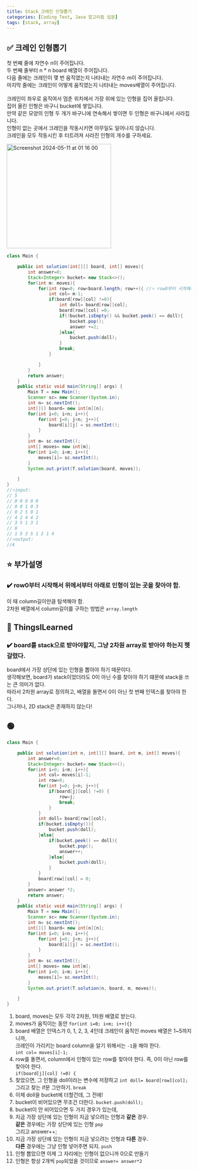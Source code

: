 ```yaml
---
title: Stack_크레인 인형뽑기
categories: [Coding Test, Java 알고리즘 입문]
tags: [stack, array]
---
```


## ✅ 크레인 인형뽑기

첫 번째 줄에 자연수 n이 주어집니다. <br>
두 번째 줄부터 n \* n board 배열이 주어집니다. <br>
다음 줄에는 크레인이 몇 번 움직였는지 나타내는 자연수 m이 주어집니다. <br>
마지막 줄에는 크레인이 어떻게 움직였는지 나타내는 moves배열이 주어집니다. <br>
<br>
크레인이 좌우로 움직여서 멈춘 위치에서 가장 위에 있는 인형을 집어 올립니다. <br>
집어 올린 인형은 바구니 bucket에 쌓입니다. <br>
만약 같은 모양의 인형 두 개가 바구니에 연속해서 쌓이면 두 인형은 바구니에서 사라집니다. <br>
인형이 없는 곳에서 크레인을 작동시키면 아무일도 일어나지 않습니다. <br>
크레인을 모두 작동시킨 후 터트려져 사라진 인형의 개수를 구하세요. <br>

<img width="284" alt="Screenshot 2024-05-11 at 01 16 00" src="https://github.com/soheeparklee/portfolioWebsite_dreamcoding/assets/97790983/371065e7-fd6e-429f-a60a-5cf4297b774b">

```java
class Main {

    public int solution(int[][] board, int[] moves){
        int answer=0;
        Stack<Integer> bucket= new Stack<>();
        for(int m: moves){
            for(int row=0; row<board.length; row++){ //⭐️ row0부터 시작해서 column 길이만큼 내려가기
                int col= m-1;
                if(board[row][col] !=0){
                    int doll= board[row][col];
                    board[row][col] =0;
                    if(!bucket.isEmpty() && bucket.peek() == doll){
                        bucket.pop();
                        answer +=2;
                    }else{
                        bucket.push(doll);
                    }
                    break;
                }

            }
        }
        return answer;
    }
    public static void main(String[] args) {
        Main T = new Main();
        Scanner sc= new Scanner(System.in);
        int n= sc.nextInt();
        int[][] board= new int[n][n];
        for(int i=0; i<n; i++){
            for(int j=0; j<n; j++){
                board[i][j] = sc.nextInt();
            }
        }
        int m= sc.nextInt();
        int[] moves= new int[m];
        for(int i=0; i<m; i++){
            moves[i]= sc.nextInt();
        }
        System.out.print(T.solution(board, moves));

    }
}
//⭐️input:
// 5
// 0 0 0 0 0
// 0 0 1 0 3
// 0 2 5 0 1
// 4 2 4 4 2
// 3 5 1 3 1
// 8
// 1 5 3 5 1 2 1 4
//⭐️output:
//4
```

## ⭐️ 부가설명

### ✔️ row0부터 시작해서 위에서부터 아래로 인형이 있는 곳을 찾아야 함.

이 때 column길이만큼 탐색해야 함. <br>
2차원 배열에서 column길이를 구하는 방법은 `array.length` <br>

## 🔵 ThingsILearned

### ✔️ board를 stack으로 받아야할지, 그냥 2차원 array로 받아야 하는지 헷갈렸다.

board에서 가장 상단에 있는 인형을 뽑아야 하기 때문이다. <br>
생각해보면, board가 stack이었더라도 0이 아닌 수를 찾아야 하기 떄문에 stack을 쓰는 큰 의미가 없다. <br>
따라서 2차원 array로 정의하고, 배열을 돌면서 0이 아닌 첫 번째 인덱스를 찾아야 한다. <br>
그나저나, 2D stack은 존재하지 않는다!<br>

## 🟢

```java
class Main {

    public int solution(int n, int[][] board, int m, int[] moves){
        int answer=0;
        Stack<Integer> bucket= new Stack<>();
        for(int i=0; i<m; i++){
            int col= moves[i]-1;
            int row=0;
            for(int j=0; j<n; j++){
                if(board[j][col] !=0) {
                    row=j;
                    break;
                }
            }
            int doll= board[row][col];
            if(bucket.isEmpty()){
                bucket.push(doll);
            }else{
                if(bucket.peek() == doll){
                    bucket.pop();
                    answer++;
                }else{
                    bucket.push(doll);
                }
            }
            board[row][col] = 0;
        }
        answer= answer *2;
        return answer;
    }
    public static void main(String[] args) {
        Main T = new Main();
        Scanner sc= new Scanner(System.in);
        int n= sc.nextInt();
        int[][] board= new int[n][n];
        for(int i=0; i<n; i++){
            for(int j=0; j<n; j++){
                board[i][j] = sc.nextInt();
            }
        }
        int m= sc.nextInt();
        int[] moves= new int[m];
        for(int i=0; i<m; i++){
            moves[i]= sc.nextInt();
        }
        System.out.print(T.solution(n, board, m, moves));

    }
}
```

1. board, moves는 모두 각각 2차원, 1차원 배열로 받는다. <br>
2. moves가 움직이는 동안 `for(int i=0; i<m; i++){}` <br>
3. board 배열은 인덱스가 0, 1, 2, 3, 4인데 크레인이 움직인 moves 배열은 1~5까지니까, <br>
   크레인이 가리키는 board column을 알기 위해서는 `-1`을 해야 한다.<br>
   `int col= moves[i]-1;` <br>
4. row를 돌면서, column에서 인형이 있는 row를 찾아야 한다. 즉, 0이 아닌 row를 찾아야 한다. <br>
   `if(board[j][col] !=0) {`<br>
5. 찾았으면, 그 인형을 doll이라는 변수에 저장하고 `int doll= board[row][col];`<br>
   그리고 찾는 if문 그만하기. `break` <br>
6. 이제 doll을 bucket에 더할건데, 그 전에! <br>
7. bucket이 비어있으면 무조건 더한다. `bucket.push(doll);` <br>
8. bucket이 안 비어있으면 두 가지 경우가 있는데, <br>
9. 지금 가장 상단에 있는 인형이 지금 넣으려는 인형과 **같은** 경우. <br>
   **같은** 경우에는 가장 상단에 있는 인형 `pop` <br>
   그리고 answer++; <br>
10. 지금 가장 상단에 있는 인형이 지금 넣으려는 인형과 **다른** 경우. <br>
    **다른** 경우에는 그냥 인형 넣어주면 되지. `push` <br>
11. 인형 뽑았으면 이제 그 자리에는 인형이 없으니까 0으로 만들기 <br>
12. 인형은 항상 2개씩 `pop`되었을 것이므로 `answer= answer*2` <br>
